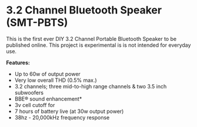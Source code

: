 #  3.2 Channel Bluetooth Speaker (SMT-PBTS)

This is the first ever DIY 3.2 Channel Portable Bluetooth Speaker to be published online. This project is experimental is is not intended for everyday use. 

 **Features:**
  - Up to 60w of output power
  - Very low overall THD (0.5% max.)
  - 3.2 channels; three mid-to-high range channels & two 3.5 inch subwoofers
  - BBE® sound enhancement*
  - 3v cell cutoff for
  - 7 hours of battery live (at 30w output power)
  - 38hz - 20,000kHz frequency response


